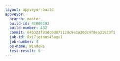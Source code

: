 ```yaml
---
layout: appveyor-build
appveyor:
  branch: master
  build-id: 41080393
  build-number: 482
  commit: 64b323f83dc0d87112dc9e3a30dc4f8ea31933f1
  job-id: 8xi7jqtaos45agu1
  job-number: 4
  os-name: Windows
  test-result: 0
---
```

